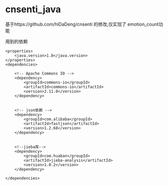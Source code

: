 # cnsenti_java
基于https://github.com/hiDaDeng/cnsenti 的修改,仅实现了 emotion_count功能


用到的依赖

    <properties>
        <java.version>1.8</java.version>
    </properties>
    <dependencies>

        <!-- Apache Commons IO -->
        <dependency>
            <groupId>commons-io</groupId>
            <artifactId>commons-io</artifactId>
            <version>2.11.0</version>
        </dependency>


        <!-- json依赖 -->
        <dependency>
            <groupId>com.alibaba</groupId>
            <artifactId>fastjson</artifactId>
            <version>1.2.68</version>
        </dependency>


        <!--jieba库-->
        <dependency>
            <groupId>com.huaban</groupId>
            <artifactId>jieba-analysis</artifactId>
            <version>1.0.2</version>
        </dependency>

    </dependencies>
